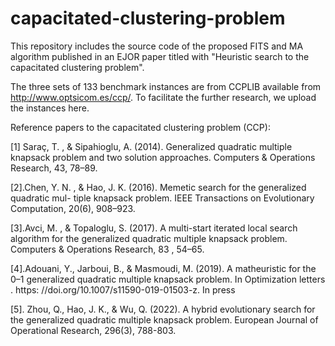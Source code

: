 # capacitated-clustering-problem
This repository includes the source code of the proposed FITS and MA algorithm published in an EJOR paper titled with "Heuristic search to the capacitated clustering problem".

The three sets of 133 benchmark instances are from CCPLIB available from http://www.optsicom.es/ccp/. To facilitate the further research, we upload the instances here.

Reference papers to the capacitated clustering problem (CCP):

[1] Saraç, T. , & Sipahioglu, A. (2014). Generalized quadratic multiple knapsack problem and two solution approaches. Computers & Operations Research, 43, 78–89.

[2].Chen, Y. N. , & Hao, J. K. (2016). Memetic search for the generalized quadratic mul- tiple knapsack problem. IEEE Transactions on Evolutionary Computation, 20(6), 908–923.

[3].Avci, M. , & Topaloglu, S. (2017). A multi-start iterated local search algorithm for the generalized quadratic multiple knapsack problem. Computers & Operations Research, 83 , 54–65.

[4].Adouani, Y., Jarboui, B., & Masmoudi, M. (2019). A matheuristic for the 0–1 generalized quadratic multiple knapsack problem. In Optimization letters . https: //doi.org/10.1007/s11590-019-01503-z. In press

[5]. Zhou, Q., Hao, J. K., & Wu, Q. (2022). A hybrid evolutionary search for the generalized quadratic multiple knapsack problem. European Journal of Operational Research, 296(3), 788-803.
